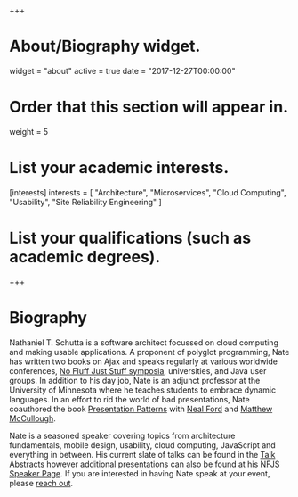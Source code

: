 +++
# About/Biography widget.
widget = "about"
active = true
date = "2017-12-27T00:00:00"

# Order that this section will appear in.
weight = 5

# List your academic interests.
[interests]
  interests = [
    "Architecture",
    "Microservices",
    "Cloud Computing",
    "Usability",
    "Site Reliability Engineering"
  ]

# List your qualifications (such as academic degrees).

+++

# Biography

Nathaniel T. Schutta is a software architect focussed on cloud computing and making usable applications. A proponent of polyglot programming, Nate has written two books on Ajax and speaks regularly at various worldwide conferences, [No Fluff Just Stuff symposia](https://nofluffjuststuff.com/home/main), universities, and Java user groups. In addition to his day job, Nate is an adjunct professor at the University of Minnesota where he teaches students to embrace dynamic languages. In an effort to rid the world of bad presentations, Nate coauthored the book [Presentation Patterns](https://www.safaribooksonline.com/library/view/presentation-patterns/9781491954980/) with [Neal Ford](http://nealford.com) and [Matthew McCullough](http://matthewjmccullough.com).

Nate is a seasoned speaker covering topics from architecture fundamentals, mobile design, usability, cloud computing, JavaScript and everything in between. His current slate of talks can be found in the [Talk Abstracts](/#abstracts) however additional presentations can also be found at his [NFJS Speaker Page](https://nofluffjuststuff.com/conference/speaker/nathaniel_schutta). If you are interested in having Nate speak at your event, please [reach out](mailto:nschutta@pivotal.io).
